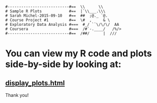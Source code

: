 ```
#---------------------------#==  \\      \\
# Sample R Plots            #==  |`\\___.\\\
# Sarah Michel-2015-09-10   #==  ##  ;@._ `@.
# Course Project #1         #==  \#  ,     & \ 
# Exploratory Data Analysis #===  #_/ ``\/\/\/  AA
# Coursera                  #===  /#`-.____/   /%/>
#---------------------------#==  /##/      |  ///
```

# You can view my R code and plots side-by-side by looking at:
## <a href="display_plots.html">display_plots.html</a>

Thank you!